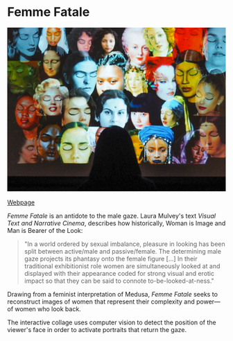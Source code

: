 # Femme Fatale

![Femme Fatale](/images/femmeFatale_header.jpg)

[Webpage](https://jacqswu.com/Femme-Fatale)

*Femme Fatale* is an antidote to the male gaze. Laura Mulvey's text *Visual Text and Narrative Cinema*, describes how historically, Woman is Image and Man is Bearer of the Look: 
>"In a world ordered by sexual imbalance, pleasure in looking has been split between active/male and passive/female. The determining male gaze projects its phantasy onto the female figure [...] In their traditional exhibitionist role women are simultaneously looked at and displayed with their appearance coded for strong visual and erotic impact so that they can be said to connote to-be-looked-at-ness."

Drawing from a feminist interpretation of Medusa, *Femme Fatale* seeks to reconstruct images of women that represent their complexity and power—of women who look back. 

The interactive collage uses computer vision to detect the position of the viewer's face in order to activate portraits that return the gaze.

